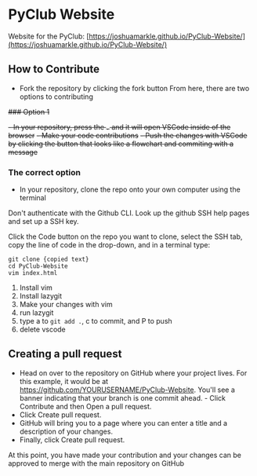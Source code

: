 # PyClub Website
Website for the PyClub: [https://joshuamarkle.github.io/PyClub-Website/](https://joshuamarkle.github.io/PyClub-Website/)

## How to Contribute
- Fork the repository by clicking the fork button
From here, there are two options to contributing

~~### Option 1~~

~~- In your repository, press the `.` and it will open VSCode inside of the browser~~
~~- Make your code contributions~~ 
~~- Push the changes with VSCode by clicking the button that looks like a flowchart and commiting with a message~~

### The correct option
- In your repository, clone the repo onto your own computer using the terminal


Don't authenticate with the Github CLI. Look up the github SSH help pages and
set up a SSH key. 

Click the Code button on the repo you want to clone, select the SSH tab, copy the line of code in the drop-down, and in a terminal type: 

```
git clone {copied text}
cd PyClub-Website
vim index.html
```
1. Install vim
2. Install lazygit
3. Make your changes with vim
4. run lazygit
5. type a to `git add .`, c to commit, and P to push
6. delete vscode

## Creating a pull request
- Head on over to the repository on GitHub where your project lives. For this example, it would be at https://github.com/YOURUSERNAME/PyClub-Website. You'll see a banner indicating that your branch is one commit ahead.    - Click Contribute and then Open a pull request.
- Click Create pull request.
- GitHub will bring you to a page where you can enter a title and a description of your changes.
- Finally, click Create pull request.

At this point, you have made your contribution and your changes can be approved to merge with the main repository on GitHub
